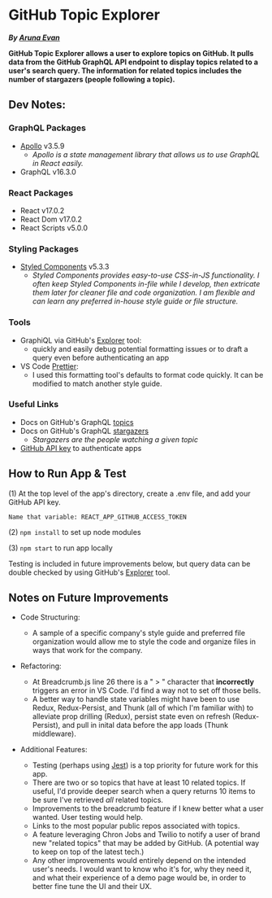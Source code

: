 # GitHub Topic Explorer
***By [Aruna Evan](https://aruna-x.github.io/portfolio/)***

**GitHub Topic Explorer allows a user to explore topics on GitHub. It pulls data from the GitHub GraphQL API endpoint to display topics related to a user's search query. The information for related topics includes the number of stargazers (people following a topic).**

## Dev Notes:

### GraphQL Packages

- [Apollo](https://www.apollographql.com/docs/react/get-started/) v3.5.9
  - *Apollo is a state management library that allows us to use GraphQL in React easily.*
- GraphQL v16.3.0

### React Packages

- React v17.0.2
- React Dom v17.0.2
- React Scripts v5.0.0

### Styling Packages

- [Styled Components](https://styled-components.com/) v5.3.3
  - *Styled Components provides easy-to-use CSS-in-JS functionality. I often keep Styled Components in-file while I develop, then extricate them later for cleaner file and code organization. I am flexible and can learn any preferred in-house style guide or file structure.*

### Tools
- GraphiQL via GitHub's [Explorer](https://docs.github.com/en/graphql/overview/explorer) tool: 
  - quickly and easily debug potential formatting issues or to draft a query even before authenticating an app
- VS Code [Prettier](https://marketplace.visualstudio.com/items?itemName=esbenp.prettier-vscode):
  - I used this formatting tool's defaults to format code quickly. It can be modified to match another style guide.

### Useful Links
- Docs on GitHub's GraphQL [topics](https://docs.github.com/en/free-pro-team@latest/graphql/reference/objects#topic)
- Docs on GitHub's GraphQL [stargazers](https://docs.github.com/en/free-pro-team@latest/graphql/reference/objects#stargazerconnection)
  - *Stargazers are the people watching a given topic*
- [GitHub API key](https://docs.github.com/en/free-pro-team@latest/graphql/guides/forming-calls-with-graphql#authenticating-with-graphql) to authenticate apps

## How to Run App & Test

(1) At the top level of the app's directory, create a .env file, and add your GitHub API key.

    Name that variable: REACT_APP_GITHUB_ACCESS_TOKEN

(2) `npm install` to set up node modules

(3) `npm start` to run app locally

Testing is included in future improvements below, but query data can be double checked by using GitHub's [Explorer](https://docs.github.com/en/graphql/overview/explorer) tool.


## Notes on Future Improvements

- Code Structuring:

  - A sample of a specific company's style guide and preferred file organization would allow me to style the code and organize files in ways that work for the company.

- Refactoring:

  - At Breadcrumb.js line 26 there is a " > " character that **incorrectly** triggers an error in VS Code. I'd find a way not to set off those bells.
  - A better way to handle state variables might have been to use Redux, Redux-Persist, and Thunk (all of which I'm familiar with) to alleviate prop drilling (Redux), persist state even on refresh (Redux-Persist), and pull in inital data before the app loads (Thunk middleware).

- Additional Features:
  
  - Testing (perhaps using [Jest](https://jestjs.io/docs/tutorial-react)) is a top priority for future work for this app.
  - There are two or so topics that have at least 10 related topics. If useful, I'd provide deeper search when a query returns 10 items to be sure I've retrieved *all* related topics.
  - Improvements to the breadcrumb feature if I knew better what a user wanted. User testing would help.
  - Links to the most popular public repos associated with topics. 
  - A feature leveraging Chron Jobs and Twilio to notify a user of brand new "related topics" that may be added by GitHub. (A potential way to keep on top of the latest tech.)
  - Any other improvements would entirely depend on the intended user's needs. I would want to know who it's for, why they need it, and what their experience of a demo page would be, in order to better fine tune the UI and their UX.